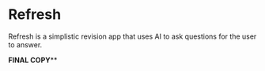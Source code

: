 # Refresh

Refresh is a simplistic revision app that uses AI to ask questions for the user to answer.


********FINAL COPY**********
